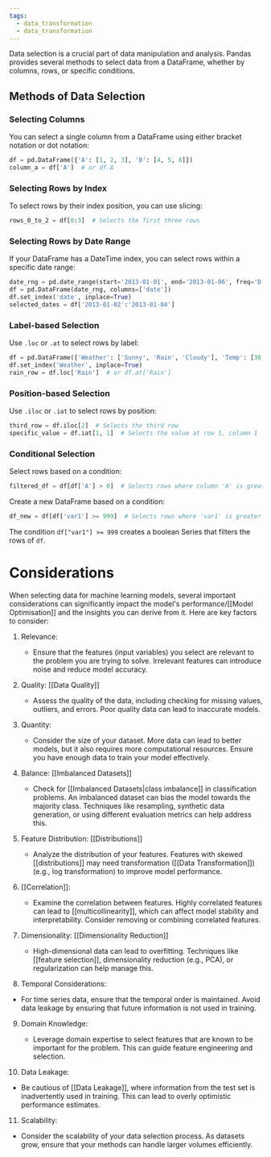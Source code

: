 ```yaml
---
tags:
  - data_transformation
  - data_transformation
---
```

Data selection is a crucial part of data manipulation and analysis. Pandas provides several methods to select data from a DataFrame, whether by columns, rows, or specific conditions.

## Methods of Data Selection

### Selecting Columns

You can select a single column from a DataFrame using either bracket notation or dot notation:

```python
df = pd.DataFrame({'A': [1, 2, 3], 'B': [4, 5, 6]})
column_a = df['A']  # or df.A
```
### Selecting Rows by Index

To select rows by their index position, you can use slicing:
```python
rows_0_to_2 = df[0:3]  # Selects the first three rows
```
### Selecting Rows by Date Range

If your DataFrame has a DateTime index, you can select rows within a specific date range:

```python
date_rng = pd.date_range(start='2013-01-01', end='2013-01-06', freq='D')
df = pd.DataFrame(date_rng, columns=['date'])
df.set_index('date', inplace=True)
selected_dates = df['2013-01-02':'2013-01-04']
```
### Label-based Selection

Use `.loc` or `.at` to select rows by label:

```python
df = pd.DataFrame({'Weather': ['Sunny', 'Rain', 'Cloudy'], 'Temp': [30, 22, 25]})
df.set_index('Weather', inplace=True)
rain_row = df.loc['Rain']  # or df.at['Rain']
```
### Position-based Selection

Use `.iloc` or `.iat` to select rows by position:

```python
third_row = df.iloc[2]  # Selects the third row
specific_value = df.iat[1, 1]  # Selects the value at row 1, column 1
```
### Conditional Selection

Select rows based on a condition:
```python
filtered_df = df[df['A'] > 0]  # Selects rows where column 'A' is greater than 0
```
Create a new DataFrame based on a condition:
```python
df_new = df[df['var1'] >= 999]  # Selects rows where 'var1' is greater than or equal to 999
```
The condition `df["var1"] >= 999` creates a boolean Series that filters the rows of `df`.

# Considerations

When selecting data for machine learning models, several important considerations can significantly impact the model's performance/[[Model Optimisation]] and the insights you can derive from it. Here are key factors to consider:

1. Relevance:
   - Ensure that the features (input variables) you select are relevant to the problem you are trying to solve. Irrelevant features can introduce noise and reduce model accuracy.

2. Quality: [[Data Quality]]
   - Assess the quality of the data, including checking for missing values, outliers, and errors. Poor quality data can lead to inaccurate models.

3. Quantity:
   - Consider the size of your dataset. More data can lead to better models, but it also requires more computational resources. Ensure you have enough data to train your model effectively.

4. Balance: [[Imbalanced Datasets]]
   - Check for [[Imbalanced Datasets|class imbalance]] in classification problems. An imbalanced dataset can bias the model towards the majority class. Techniques like resampling, synthetic data generation, or using different evaluation metrics can help address this.

5. Feature Distribution: [[Distributions]]
   - Analyze the distribution of your features. Features with skewed [[distributions]] may need transformation ([[Data Transformation]]) (e.g., log transformation) to improve model performance.

6. [[Correlation]]:
   - Examine the correlation between features. Highly correlated features can lead to [[multicollinearity]], which can affect model stability and interpretability. Consider removing or combining correlated features.

7. Dimensionality: [[Dimensionality Reduction]]
   - High-dimensional data can lead to overfitting. Techniques like [[feature selection]], dimensionality reduction (e.g., PCA), or regularization can help manage this.

8. Temporal Considerations:
- For time series data, ensure that the temporal order is maintained. Avoid data leakage by ensuring that future information is not used in training.

9. Domain Knowledge:
   - Leverage domain expertise to select features that are known to be important for the problem. This can guide feature engineering and selection.

10. Data Leakage:
  - Be cautious of [[Data Leakage]], where information from the test set is inadvertently used in training. This can lead to overly optimistic performance estimates.

11. Scalability:
- Consider the scalability of your data selection process. As datasets grow, ensure that your methods can handle larger volumes efficiently.

